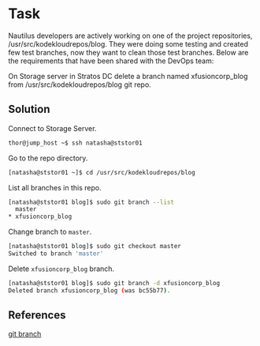 # Task
Nautilus developers are actively working on one of the project repositories, /usr/src/kodekloudrepos/blog. They were doing some testing and created few test branches, now they want to clean those test branches. Below are the requirements that have been shared with the DevOps team:

On Storage server in Stratos DC delete a branch named xfusioncorp_blog from /usr/src/kodekloudrepos/blog git repo.
## Solution

Connect to Storage Server.
```sh
thor@jump_host ~$ ssh natasha@ststor01
```
Go to the repo directory.

```sh
[natasha@ststor01 ~]$ cd /usr/src/kodekloudrepos/blog
```

List all branches in this repo.
```sh
[natasha@ststor01 blog]$ sudo git branch --list
  master
* xfusioncorp_blog
```

Change branch to `master`.

```sh
[natasha@ststor01 blog]$ sudo git checkout master
Switched to branch 'master'
```

Delete `xfusioncorp_blog` branch.

```sh
[natasha@ststor01 blog]$ sudo git branch -d xfusioncorp_blog
Deleted branch xfusioncorp_blog (was bc55b77).
```
## References

[git branch](https://git-scm.com/docs/git-branch)
